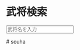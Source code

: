 <!DOCTYPE html>
<html>
<head>
  <title>武将検索</title>
  <link rel="stylesheet" href="styles.css"> </head>
<body>
  <h1>武将検索</h1>
  <input type="text" id="searchInput" placeholder="武将名を入力">
  <ul id="searchResult"></ul>
  <script src="script.js"></script> </body>
</html># souha
